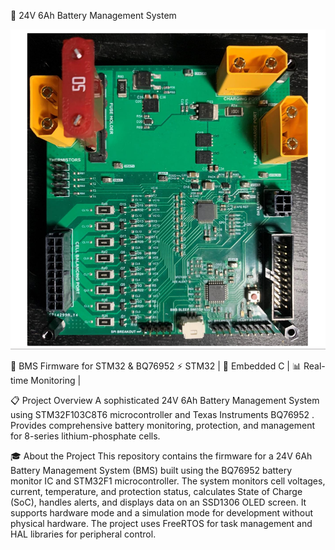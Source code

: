 🔋 24V 6Ah Battery Management System

<div id="header" align="center"> <img src="bms_customboard.png" width="850"/> </div>



🔋 BMS Firmware for STM32 & BQ76952  ⚡ STM32 | 🔧 Embedded C | 📊 Real-time Monitoring | 

📋 Project Overview
A sophisticated 24V 6Ah Battery Management System using STM32F103C8T6 microcontroller and Texas Instruments BQ76952 . Provides comprehensive battery monitoring, protection, and management for 8-series lithium-phosphate cells.

🎓 About the Project
This repository contains the firmware for a 24V 6Ah Battery Management System (BMS) built using the BQ76952 battery monitor IC and STM32F1 microcontroller. The system monitors cell voltages, current, temperature, and protection status, calculates State of Charge (SoC), handles alerts, and displays data on an SSD1306 OLED screen. It supports hardware mode and a simulation mode for development without physical hardware. The project uses FreeRTOS for task management and HAL libraries for peripheral control.

